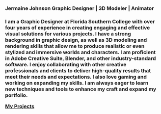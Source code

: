 
<h3>
Jermaine Johnson
Graphic Designer | 3D Modeler | Animator
<h3>


<h3>


<p>I am a Graphic Designer at Florida Southern College with over four years of experience in creating engaging and effective visual solutions for various projects. I have a strong background in graphic design, as well as 3D modeling and rendering skills that allow me to produce realistic or even stylized and immersive worlds and characters. I am proficient in Adobe Creative Suite, Blender, and other industry-standard software. I enjoy collaborating with other creative professionals and clients to deliver high-quality results that meet their needs and expectations. I also love gaming and working on expanding my skills. I am always eager to learn new techniques and tools to enhance my craft and expand my portfolio.
<p>

[My Projects](./projects.md)

<h3>


